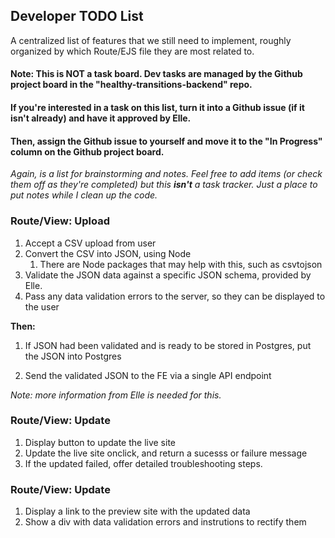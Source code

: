 ## Developer TODO List

A centralized list of features that we still need to implement, roughly organized by which Route/EJS file they are most related to. 


#### **Note: This is NOT a task board. Dev tasks are managed by the Github project board in the "healthy-transitions-backend" repo.** 

#### If you're interested in a task on this list, turn it into a Github issue (if it isn't already) **and have it approved by Elle.** 

#### Then, assign the Github issue to yourself and move it to the "In Progress" column on the Github project board. 

_Again, is a list for brainstorming and notes. Feel free to add items (or check them off as they're completed) but this **isn't** a task tracker. Just a place to put notes while I clean up the code._


### Route/View: Upload
1. Accept a CSV upload from user
1. Convert the CSV into JSON, using Node 
    1. There are Node packages that may help with this, such as csvtojson
1. Validate the JSON data against a specific JSON schema, provided by Elle.
1. Pass any data validation errors to the server, so they can be displayed to the user

**Then:**
1. If JSON had been validated and is ready to be stored in Postgres, put the JSON into Postgres

1. Send the validated JSON to the FE via a single API endpoint

_Note: more information from Elle is needed for this._

### Route/View: Update

1. Display button to update the live site
1. Update the live site onclick, and return a sucesss or failure message
1. If the updated failed, offer detailed troubleshooting steps.

### Route/View: Update

1. Display a link to the preview site with the updated data 
1. Show a div with data validation errors and instrutions to rectify them
